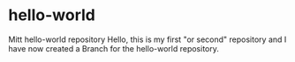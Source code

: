# hello-world
Mitt hello-world repository
Hello, this is my first "or second" repository and I have now created a Branch for the hello-world repository.
